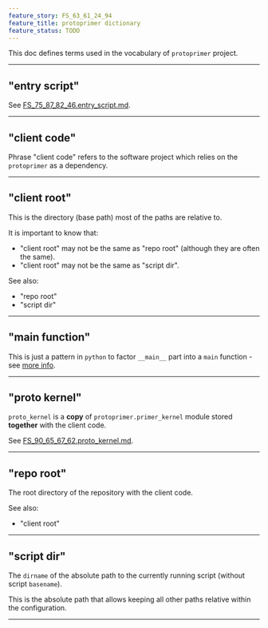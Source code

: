 ```yaml
---
feature_story: FS_63_61_24_94
feature_title: protoprimer dictionary
feature_status: TODO
---
```


This doc defines terms used in the vocabulary of `protoprimer` project.

---

<a id="entry_script"></a>

## "entry script"

See [FS_75_87_82_46.entry_script.md][FS_75_87_82_46.entry_script.md].

---

<a id="client_code"></a>

## "client code"

Phrase "client code" refers to the software project which relies on the `protoprimer` as a dependency.

---

<a id="client_root"></a>

## "client root"

This is the directory (base path) most of the paths are relative to.

It is important to know that:
*   "client root" may not be the same as "repo root" (although they are often the same).
*   "client root" may not be the same as "script dir".

See also:
*   "repo root"
*   "script dir"

---

<a id="client_root"></a>

## "main function"

This is just a pattern in `python` to factor `__main__` part into a `main` function -
see [more info][google_python_main_function].

---

<a id="proto_kernel"></a>

## "proto kernel"

`proto_kernel` is a **copy** of `protoprimer.primer_kernel` module stored **together** with the client code.

See [FS_90_65_67_62.proto_kernel.md][FS_90_65_67_62.proto_kernel.md].

---

<a id="repo_root"></a>

## "repo root"

The root directory of the repository with the client code.

See also:
*   "client root"

---

<a id="script_dir"></a>

## "script dir"

The `dirname` of the absolute path to the currently running script (without script `basename`).

This is the absolute path that allows keeping all other paths relative within the configuration.

---

[google_python_main_function]: https://google.com/search?q=python+main+function
[FS_75_87_82_46.entry_script.md]: FS_75_87_82_46.entry_script.md
[FS_90_65_67_62.proto_kernel.md]: FS_90_65_67_62.proto_kernel.md
